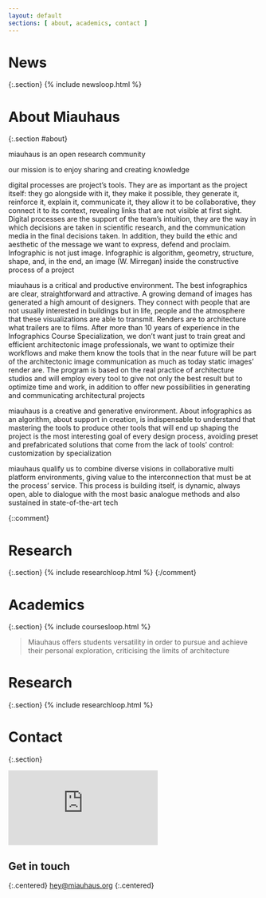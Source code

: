 ```yaml
---
layout: default
sections: [ about, academics, contact ]
---
```

# News
{:.section}
{% include newsloop.html %}

# About Miauhaus
{:.section #about}
<div class="two-col">
miauhaus is an open research community

our mission is to enjoy sharing and creating knowledge

digital processes are project’s tools. They are as important as the project itself: they go alongside with it, they make it possible, they generate it, reinforce it, explain it, communicate it, they allow it to be collaborative, they connect it to its context, revealing links that are not visible at first sight. Digital processes are the support of the team’s intuition, they are the way in which decisions are taken in scientific research, and the communication media in the final decisions taken. In addition, they build the ethic and aesthetic of the message we want to express, defend and proclaim. Infographic is not just image. Infographic is algorithm, geometry, structure, shape, and, in the end, an image (W. Mirregan) inside the constructive process of a project

miauhaus is a critical and productive environment. The best infographics are clear, straightforward and attractive. A growing demand of images has generated a high amount of designers. They connect with people that are not usually interested in buildings but in life, people and the atmosphere that these visualizations are able to transmit. Renders are to architecture what trailers are to films. After more than 10 years of experience in the Infographics Course Specialization, we don’t want just to train great and efficient architectonic image professionals, we want to optimize their workflows and make them know the tools that in the near future will be part of the architectonic image communication as much as today static images’ render are. The program is based on the real practice of architecture studios and will employ every tool to give not only the best result but to optimize time and work, in addition to offer new possibilities in generating and communicating architectural projects

miauhaus is a creative and generative environment. About infographics as an algorithm, about support in creation, is indispensable to understand that mastering the tools to produce other tools that will end up shaping the project is the most interesting goal of every design process, avoiding preset and prefabricated solutions that come from the lack of tools’ control: customization by specialization

miauhaus qualify us to combine diverse visions in collaborative multi platform environments, giving value to the interconnection that must be at the process’ service. This process is building itself, is dynamic, always open, able to dialogue with the most basic analogue methods and also sustained in state-of-the-art tech
</div>

{::comment}
# Research
{:.section}
{% include researchloop.html %}
{:/comment}

# Academics
{:.section}
{% include coursesloop.html %}

> Miauhaus offers students versatility in order to pursue and achieve their personal exploration, criticising the limits of architecture

# Research
{:.section}
{% include researchloop.html %}


# Contact
{:.section}

<iframe frameborder="0" style="border:0" src="https://www.google.com/maps/embed/v1/place?q=place_id:ChIJHelYbTsoQg0RIzDmbCkoo0A&key=AIzaSyByrBxO8rN9zGjlQxr6Mdyngj5W0MF18Bk" allowfullscreen></iframe>

## Get in touch
{:.centered}
[hey@miauhaus.org](mailto:hey@miauhaus.org)
{:.centered}

